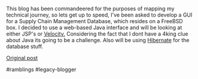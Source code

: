 <!--
date: '2004-06-15'
published: true
slug: 2004-06-this-blog-has-been-commandeered-for_15
time_to_read: 5
title: ''
-->

This blog has been commandeered for the purposes of mapping my technical journey, so lets get up to speed, I've been asked to develop a GUI for a Supply Chain Management Database, which resides on a FreeBSD box. I decided to use a web-based Java interface and will be looking at either JSP's or [Velocity.](http://jakarta.apache.org/) Considering the fact that I dont have a 4king clue about Java its going to be a challenge. Also will be using  [Hibernate](http://hibernate.org/)  for the database stuff.

[Original post](https://ysfk.blogspot.com/2004/06/this-blog-has-been-commandeered-for_15.html)

#ramblings #legacy-blogger 